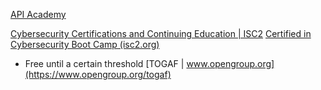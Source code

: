 [API Academy](https://apiacademy.learnupon.com/)

[Cybersecurity Certifications and Continuing Education | ISC2](https://www.isc2.org/)
[Certified in Cybersecurity Boot Camp (isc2.org)](https://www.isc2.org/training/online-instructor-led/cc-online-instructor-led)
- Free until a certain threshold
[TOGAF | www.opengroup.org](https://www.opengroup.org/togaf)
